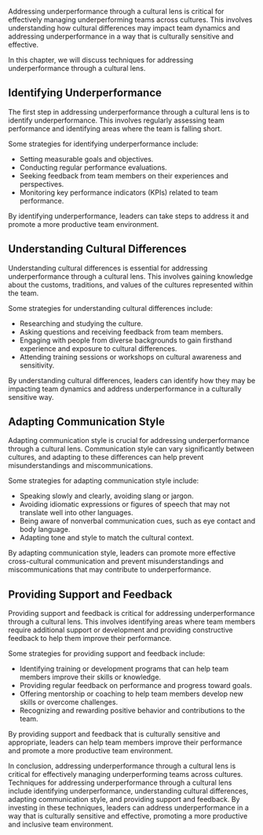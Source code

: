 
Addressing underperformance through a cultural lens is critical for effectively managing underperforming teams across cultures. This involves understanding how cultural differences may impact team dynamics and addressing underperformance in a way that is culturally sensitive and effective.

In this chapter, we will discuss techniques for addressing underperformance through a cultural lens.

Identifying Underperformance
----------------------------

The first step in addressing underperformance through a cultural lens is to identify underperformance. This involves regularly assessing team performance and identifying areas where the team is falling short.

Some strategies for identifying underperformance include:

* Setting measurable goals and objectives.
* Conducting regular performance evaluations.
* Seeking feedback from team members on their experiences and perspectives.
* Monitoring key performance indicators (KPIs) related to team performance.

By identifying underperformance, leaders can take steps to address it and promote a more productive team environment.

Understanding Cultural Differences
----------------------------------

Understanding cultural differences is essential for addressing underperformance through a cultural lens. This involves gaining knowledge about the customs, traditions, and values of the cultures represented within the team.

Some strategies for understanding cultural differences include:

* Researching and studying the culture.
* Asking questions and receiving feedback from team members.
* Engaging with people from diverse backgrounds to gain firsthand experience and exposure to cultural differences.
* Attending training sessions or workshops on cultural awareness and sensitivity.

By understanding cultural differences, leaders can identify how they may be impacting team dynamics and address underperformance in a culturally sensitive way.

Adapting Communication Style
----------------------------

Adapting communication style is crucial for addressing underperformance through a cultural lens. Communication style can vary significantly between cultures, and adapting to these differences can help prevent misunderstandings and miscommunications.

Some strategies for adapting communication style include:

* Speaking slowly and clearly, avoiding slang or jargon.
* Avoiding idiomatic expressions or figures of speech that may not translate well into other languages.
* Being aware of nonverbal communication cues, such as eye contact and body language.
* Adapting tone and style to match the cultural context.

By adapting communication style, leaders can promote more effective cross-cultural communication and prevent misunderstandings and miscommunications that may contribute to underperformance.

Providing Support and Feedback
------------------------------

Providing support and feedback is critical for addressing underperformance through a cultural lens. This involves identifying areas where team members require additional support or development and providing constructive feedback to help them improve their performance.

Some strategies for providing support and feedback include:

* Identifying training or development programs that can help team members improve their skills or knowledge.
* Providing regular feedback on performance and progress toward goals.
* Offering mentorship or coaching to help team members develop new skills or overcome challenges.
* Recognizing and rewarding positive behavior and contributions to the team.

By providing support and feedback that is culturally sensitive and appropriate, leaders can help team members improve their performance and promote a more productive team environment.

In conclusion, addressing underperformance through a cultural lens is critical for effectively managing underperforming teams across cultures. Techniques for addressing underperformance through a cultural lens include identifying underperformance, understanding cultural differences, adapting communication style, and providing support and feedback. By investing in these techniques, leaders can address underperformance in a way that is culturally sensitive and effective, promoting a more productive and inclusive team environment.
